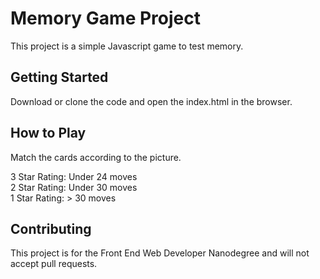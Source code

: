 # Memory Game Project
This project is a simple Javascript game to test memory.

## Getting Started
Download or clone the code and open the index.html in the browser.

## How to Play
Match the cards according to the picture.

3 Star Rating: Under 24 moves<br/>
2 Star Rating: Under 30 moves<br/>
1 Star Rating: > 30 moves

## Contributing
This project is for the Front End Web Developer Nanodegree and will not accept pull requests.
